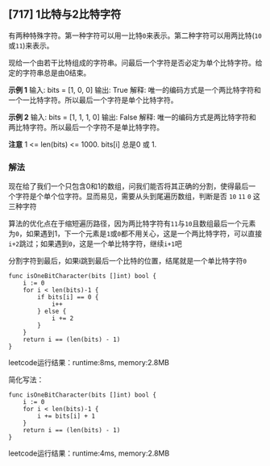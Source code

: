 ## [717] 1比特与2比特字符

有两种特殊字符。第一种字符可以用一比特`0`来表示。第二种字符可以用两比特(`10`或`11`)来表示。

现给一个由若干比特组成的字符串。问最后一个字符是否必定为单个比特字符。给定的字符串总是由0结束。

**示例 1**
输入: 
bits = [1, 0, 0]
输出: True
解释: 
唯一的编码方式是一个两比特字符和一个一比特字符。所以最后一个字符是单个比特字符。

**示例 2**
输入: 
bits = [1, 1, 1, 0]
输出: False
解释: 
唯一的编码方式是两比特字符和两比特字符。所以最后一个字符不是单比特字符。


**注意**
1 <= len(bits) <= 1000.
bits[i] 总是0 或 1.


### 解法

现在给了我们一个只包含0和1的数组，问我们能否将其正确的分割，使得最后一个字符是个单个位字符。显而易见，需要从头到尾遍历数组，判断是否 `10` `11` `0` 这三种字符

算法的优化点在于缩短遍历路径，因为两比特字符有`11`与`10`且数组最后一个元素为`0`，如果遇到1，下一个元素是`1`或`0`都不用关心，这是一个两比特字符，可以直接`i+2`跳过；如果遇到`0`，这是一个单比特字符，继续`i+1`吧

分割字符到最后，如果i跳到最后一个比特的位置，结尾就是一个单比特字符`0`


```golang
func isOneBitCharacter(bits []int) bool {
	i := 0
	for i < len(bits)-1 {
		if bits[i] == 0 {
			i++
		} else {
			i += 2
		}
	}
	return i == (len(bits) - 1)
}
```

leetcode运行结果：runtime:8ms, memory:2.8MB

简化写法：

```golang
func isOneBitCharacter(bits []int) bool {
	i := 0
	for i < len(bits)-1 {
		i += bits[i] + 1
	}
	return i == (len(bits) - 1)
}
```
leetcode运行结果：runtime:4ms, memory:2.8MB